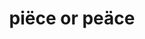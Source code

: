 ---
pid: llp265
title: piëce or peäce
location_transcription: some parks
coordinates: "[-75.213204869061, 39.982411268354]"
zipcode: '19120'
gen_neighborhood: North Philadelphia
neighborhood: Logan,Olney
outside_phl: 
age: '12'
age_range: 6-13
instagram: 
image_file_name: llp_265.jpg
proposal_transcription: |-
  two different colored hands holding each other. I feel as though racism is a big problem around the world, people sometimes look at people differently because of their race instead of basing people off of how they act/ how they treat others. It's discussing how we voted for a president that treats other races like trash and speak down on their home.

  smh
topic: Inclusivity,Unity,Love,Race Ethnicity
topic_summary: 0, 0, 0, 0
type: Sculpture Statue
keywords_other: hands, holding hands, trump, shaking my head, racism
credit: Malaysia Gonzalez
image_labels: 
twitter: 
facebook: 
permalink: "/monuments/llp265/"
layout: item-page
---